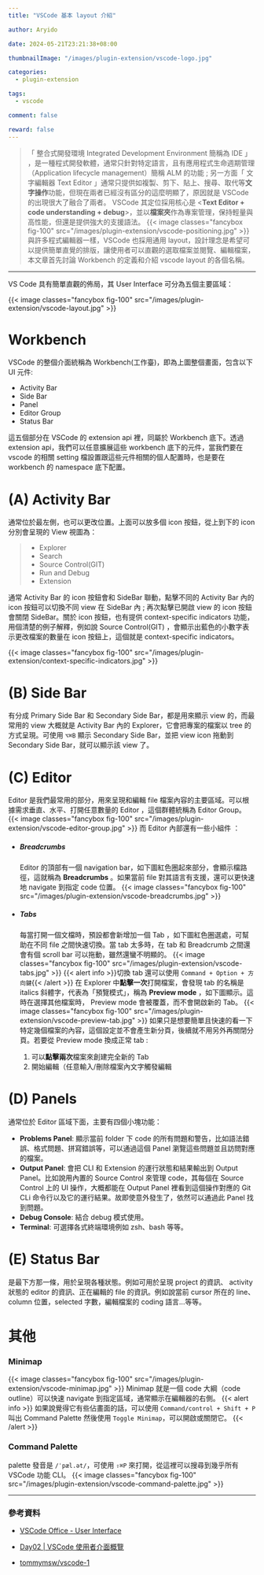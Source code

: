 ```yaml
---
title: "VSCode 基本 layout 介紹"

author: Aryido

date: 2024-05-21T23:21:38+08:00

thumbnailImage: "/images/plugin-extension/vscode-logo.jpg"

categories:
  - plugin-extension

tags:
  - vscode

comment: false

reward: false
---
```


<!--BODY-->

> 「 整合式開發環境 Integrated Development Environment 簡稱為 IDE 」 ，是一種程式開發軟體，通常只針對特定語言，且有應用程式生命週期管理（Application lifecycle management）簡稱 ALM 的功能 ; 另一方面「 文字編輯器 Text Editor 」通常只提供如複製、剪下、貼上、搜尋、取代等**文字操作**功能，但現在兩者已經沒有區分的這麼明顯了，原因就是 VSCode 的出現很大了融合了兩者。 VSCode 其定位採用核心是 <**Text Editor + code understanding + debug**>，並以**檔案夾**作為專案管理，保持輕量與高性能，但還是提供強大的支援語法。
> {{< image classes="fancybox fig-100" src="/images/plugin-extension/vscode-positioning.jpg" >}}
> 與許多程式編輯器一樣，VSCode 也採用通用 layout，設計理念是希望可以提供簡單直覺的排版，讓使用者可以直觀的選取檔案並閱覽、編輯檔案，本文章首先討論 Workbench 的定義和介紹 vscode layout 的各個名稱。

<!--more-->

---

VS Code 具有簡單直觀的佈局，其 User Interface 可分為五個主要區域：

{{< image classes="fancybox fig-100" src="/images/plugin-extension/vscode-layout.jpg" >}}

# Workbench

VSCode 的整個介面統稱為 Workbench(工作臺)，即為上圖整個畫面，包含以下 UI 元件:

- Activity Bar
- Side Bar
- Panel
- Editor Group
- Status Bar

這五個部分在 VSCode 的 extension api 裡，同屬於 Workbench 底下。透過 extension api，我們可以任意擴展這些 workbench 底下的元件，當我們要在 vscode 的相關 setting 檔設置跟這些元件相關的個人配置時，也是要在 workbench 的 namespace 底下配置。

# (A) Activity Bar

通常位於最左側，也可以更改位置。上面可以放多個 icon 按鈕，從上到下的 icon 分別會呈現的 View 視圖為：

> - Explorer
> - Search
> - Source Control(GIT)
> - Run and Debug
> - Extension

通常 Activity Bar 的 icon 按鈕會和 SideBar 聯動，點擊不同的 Activity Bar 內的 icon 按鈕可以切換不同 view 在 SideBar 內 ; 再次點擊已開啟 view 的 icon 按鈕會關閉 SideBar。關於 icon 按鈕，也有提供 context-specific indicators 功能，用個清楚的例子解釋，例如說 Source Control(GIT) ，會顯示出藍色的小數字表示更改檔案的數量在 icon 按鈕上，這個就是 context-specific indicators。

{{< image classes="fancybox fig-100" src="/images/plugin-extension/context-specific-indicators.jpg" >}}

# (B) Side Bar

有分成 Primary Side Bar 和 Secondary Side Bar，都是用來顯示 view 的，而最常用的 view 大概就是 Activity Bar 內的 Explorer，它會把專案的檔案以 tree 的方式呈現。可使用 `⌥⌘B` 顯示 Secondary Side Bar，並把 view icon 拖動到 Secondary Side Bar，就可以顯示該 view 了。

# (C) Editor

Editor 是我們最常用的部分，用來呈現和編輯 file 檔案內容的主要區域。可以根據需求垂直、水平、打開任意數量的 Editor ，這個群體統稱為 Editor Group。
{{< image classes="fancybox fig-100" src="/images/plugin-extension/vscode-editor-group.jpg" >}}
而 Editor 內部還有一些小組件 ：

- ##### Breadcrumbs

  Editor 的頂部有一個 navigation bar，如下圖紅色圈起來部分，會顯示檔路徑，這就稱為 **Breadcrumbs** 。如果當前 file 對其語言有支援，還可以更快速地 navigate 到指定 code 位置。
  {{< image classes="fancybox fig-100" src="/images/plugin-extension/vscode-breadcrumbs.jpg" >}}

- ##### Tabs
  每當打開一個文檔時，預設都會新增加一個 Tab ，如下圖紅色圈選處，可幫助在不同 file 之間快速切換。當 tab 太多時，在 tab 和 Breadcrumb 之間還會有個 scroll bar 可以拖動，雖然還蠻不明顯的。
  {{< image classes="fancybox fig-100" src="/images/plugin-extension/vscode-tabs.jpg" >}}
  {{< alert info >}}切換 tab 還可以使用 `Command + Option + 方向鍵`{{< /alert >}}
  在 Explorer 中**點擊一次**打開檔案，會發現 tab 的名稱是 italics 斜體字，代表為「預覽模式」，稱為 **Preview mode** ，如下圖顯示。這時在選擇其他檔案時， Preview mode 會被覆蓋，而不會開啟新的 Tab。
  {{< image classes="fancybox fig-100" src="/images/plugin-extension/vscode-preview-tab.jpg" >}}
  如果只是想要簡單且快速的看一下特定幾個檔案的內容，這個設定並不會產生新分頁，後續就不用另外再關閉分頁。若要從 Preview mode 換成正常 tab :
  1. 可以**點擊兩次**檔案來創建完全新的 Tab
  2. 開始編輯（任意輸入/刪除檔案內文字觸發編輯

# (D) Panels

通常位於 Editor 區域下面，主要有四個小塊功能：

- **Problems Panel**: 顯示當前 folder 下 code 的所有問題和警告，比如語法錯誤、格式問題、拼寫錯誤等，可以通過這個 Panel 瀏覽這些問題並且訪問對應的檔案。
- **Output Panel**: 會把 CLI 和 Extension 的運行狀態和結果輸出到 Output Panel。比如說用內置的 Source Control 來管理 code，其每個在 Source Control 上的 UI 操作，大概都能在 Output Panel 裡看到這個操作對應的 Git CLi 命令行以及它的運行結果。故即使意外發生了，依然可以通過此 Panel 找到問題。
- **Debug Console**: 結合 debug 模式使用。
- **Terminal**: 可選擇各式終端環境例如 zsh、bash 等等。

# (E) Status Bar

是最下方那一條，用於呈現各種狀態。例如可用於呈現 project 的資訊、 activity 狀態的 editor 的資訊、正在編輯的 file 的資訊。例如說當前 cursor 所在的 line、column 位置，selected 字數，編輯檔案的 coding 語言...等等。

# 其他

### Minimap

{{< image classes="fancybox fig-100" src="/images/plugin-extension/vscode-minimap.jpg" >}}
Minimap 就是一個 code 大綱（code outline）可以快速 navigate 到指定區域，通常顯示在編輯器的右側。
{{< alert info >}}
如果說覺得它有些佔畫面的話，可以使用 `Command/control + Shift + P` 叫出 Command Palette 然後使用 `Toggle Minimap`，可以開啟或關閉它。
{{< /alert >}}

### Command Palette

palette 發音是 `/ˈpæl.ət/`，可使用 `⇧⌘P` 來打開，從這裡可以搜尋到幾乎所有 VSCode 功能 CLI。
{{< image classes="fancybox fig-100" src="/images/plugin-extension/vscode-command-palette.jpg" >}}

---

### 參考資料

- [VSCode Office - User Interface](https://code.visualstudio.com/docs/getstarted/userinterface)

- [Day02 | VSCode 使用者介面概覽](https://ithelp.ithome.com.tw/m/users/20108634/ironman/3815)

- [tommymsw/vscode-1](https://github.com/tommymsw/vscode-1)
